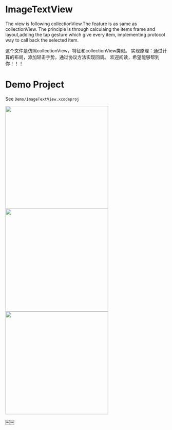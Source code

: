 ImageTextView 
==============
The view is following collectionView.The feature is as same as collectionView. The principle is through calculaing the items frame and layout,adding the tap gesture which give every item, implementing protocol way to call back the selected item.

这个文件是仿照collectionView，特征和collectionView类似。 实现原理：通过计算的布局，添加轻击手势，通过协议方法实现回调。 欢迎阅读，希望能够帮到你！！！

Demo Project
==============
See `Demo/ImageTextView.xcodeproj`

<img src="https://raw.github.com/ibireme/YYKit/master/Demo/Snapshots/twitter.png" width="320"><br/>
<img src="https://raw.github.com/ibireme/YYKit/master/Demo/Snapshots/weibo.png" width="320"> <img src="https://raw.github.com/ibireme/YYKit/master/Demo/Snapshots/weibo_compose.png" width="320">

￼￼
